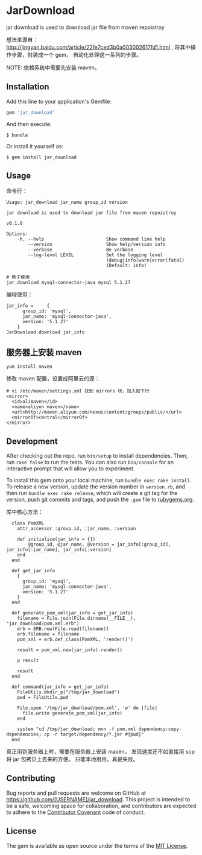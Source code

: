 # JarDownload


jar download is used to download jar file from maven repoistroy

想法来源自： http://jingyan.baidu.com/article/22fe7ced3b0a003002617fd1.html , 将其中操作步骤，封装成一个 gem， 自动化处理这一系列的步骤。

NOTE: 依赖系统中需要先安装 maven。

## Installation

Add this line to your application's Gemfile:

```ruby
gem 'jar_download'
```

And then execute:

    $ bundle

Or install it yourself as:

    $ gem install jar_download    

## Usage

命令行： 


```
Usage: jar_download jar_name group_id version

jar download is used to download jar file from maven repoistroy

v0.1.0

Options:
    -h, --help                       Show command line help
        --version                    Show help/version info
        --verbose                    Be verbose
        --log-level LEVEL            Set the logging level
                                     (debug|info|warn|error|fatal)
                                     (Default: info)
       
# 例子使用       
jar_download mysql-connector-java mysql 5.1.27                   
```

编程使用： 

```
jar_info =     {
      group_id: 'mysql',
      jar_name: 'mysql-connector-java',
      version: '5.1.27'
    }
JarDownload.download jar_info
```                                     

## 服务器上安装 maven

```
yum install maven
```

修改 maven 配置，设置成阿里云的源： 

```
# vi /etc/maven/settings.xml 找到 mirrors 块，加入如下行
<mirror>
  <id>alimaven</id>
  <name>aliyun maven</name>
  <url>http://maven.aliyun.com/nexus/content/groups/public/</url>
  <mirrorOf>central</mirrorOf>
</mirror>
```

## Development

After checking out the repo, run `bin/setup` to install dependencies. Then, run `rake false` to run the tests. You can also run `bin/console` for an interactive prompt that will allow you to experiment.

To install this gem onto your local machine, run `bundle exec rake install`. To release a new version, update the version number in `version.rb`, and then run `bundle exec rake release`, which will create a git tag for the version, push git commits and tags, and push the `.gem` file to [rubygems.org](https://rubygems.org).

库中核心方法： 

```
  class PomXML
    attr_accessor :group_id, :jar_name, :version
    
    def initialize(jar_info = {})
        @group_id, @jar_name, @version = jar_info[:group_id], jar_info[:jar_name], jar_info[:version]
    end
  end
  
  def get_jar_info
    {
      group_id: 'mysql',
      jar_name: 'mysql-connector-java',
      version: '5.1.27'
    }
  end
  
  def generate_pom_xml(jar_info = get_jar_info)
    filename = File.join(File.dirname(__FILE__), "jar_download/pom.xml.erb")
    erb = ERB.new(File.read(filename))
    erb.filename = filename
    pom_xml = erb.def_class(PomXML, 'render()')
    
    result = pom_xml.new(jar_info).render()
    
    p result
    
    result
  end
  
  def command(jar_info = get_jar_info)
    FileUtils.mkdir_p("/tmp/jar_download")
    pwd = FileUtils.pwd
    
    File.open '/tmp/jar_download/pom.xml', 'w' do |file|
      file.write generate_pom_xml(jar_info)
    end
    
    system "cd /tmp/jar_download; mvn -f pom.xml dependency:copy-dependencies; cp -r target/dependency/*.jar #{pwd}"
  end
```

真正用到服务器上时，需要在服务器上安装 maven， 发现速度还不如直接用 scp 将 jar 包拷贝上去来的方便。 只能本地用用，真是失败。

## Contributing

Bug reports and pull requests are welcome on GitHub at https://github.com/[USERNAME]/jar_download. This project is intended to be a safe, welcoming space for collaboration, and contributors are expected to adhere to the [Contributor Covenant](contributor-covenant.org) code of conduct.


## License

The gem is available as open source under the terms of the [MIT License](http://opensource.org/licenses/MIT).


